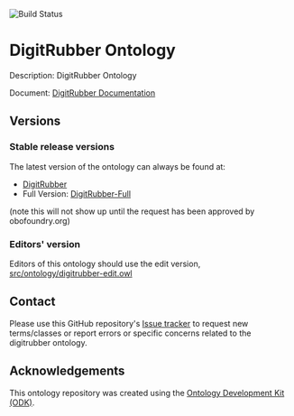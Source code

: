 
![Build Status](https://github.com/TIBHannover/DIGIT-RUBBER/workflows/CI/badge.svg)
# DigitRubber Ontology

Description: DigitRubber Ontology

Document: [DigitRubber Documentation](https://tibhannover.github.io/DIGIT-RUBBER/)

## Versions

### Stable release versions

The latest version of the ontology can always be found at:

* [DigitRubber](./WebProtege/digitrubber-full.owl)
* Full Version: [DigitRubber-Full](./WebProtege/digitrubber-full.owl)

(note this will not show up until the request has been approved by obofoundry.org)

### Editors' version

Editors of this ontology should use the edit version, [src/ontology/digitrubber-edit.owl](src/ontology/digitrubber-edit.owl)

## Contact

Please use this GitHub repository's [Issue tracker](https://github.com/TIBHannover/DIGIT-RUBBER/issues/) to request new terms/classes or report errors or specific concerns related to the digitrubber ontology.

## Acknowledgements

This ontology repository was created using the [Ontology Development Kit (ODK)](https://github.com/INCATools/ontology-development-kit).

